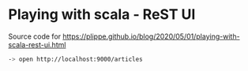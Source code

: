 # Playing with scala - ReST UI

Source code for https://plippe.github.io/blog/2020/05/01/playing-with-scala-rest-ui.html

```sh
-> open http://localhost:9000/articles
```
